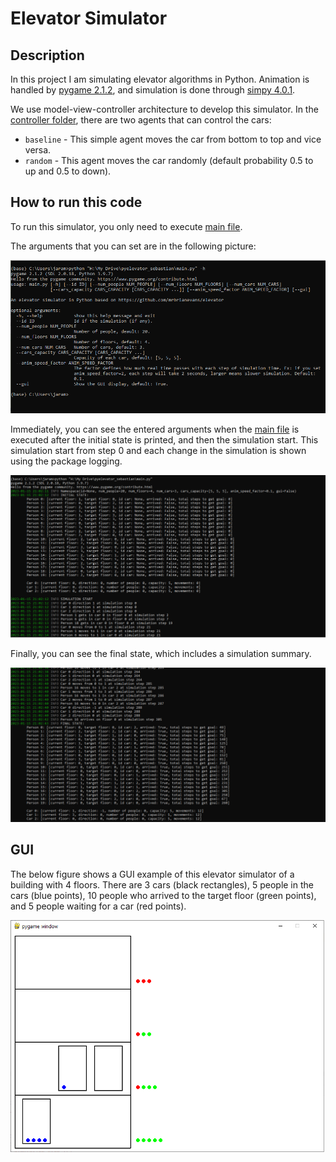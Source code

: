 # Elevator Simulator

## Description
In this project I am simulating elevator algorithms in Python.
Animation is handled by [pygame 2.1.2](https://www.pygame.org/docs/), and simulation is done through [simpy 4.0.1](https://simpy.readthedocs.io/en/latest).

We use model-view-controller architecture to develop this simulator. In the [controller folder](controller), there are two agents that can control the cars:

- `baseline` - This simple agent moves the car from bottom to top and vice versa.
- `random` - This agent moves the car randomly (default probability 0.5 to up and 0.5 to down).

## How to run this code 

To run this simulator, you only need to execute [main file](main.py).

The arguments that you can set are in the following picture:

![Arguments](images/prompt_help.png)

Immediately, you can see the entered arguments when the [main file](main.py) is executed after the initial state is printed, and then the simulation start.
This simulation start from step 0 and each change in the simulation is shown using the package logging.

![Initial](images/initial_state.png)

Finally, you can see the final state, which includes a simulation summary. 

![Final](images/final_state.png)

## GUI

The below figure shows a GUI example of this elevator simulator of a building with 4 floors. There are 3 cars (black rectangles), 5 people in the cars (blue points), 10 people who arrived to the target floor (green points), and 5 people waiting for a car (red points).

![GUI](images/simulation_gui.png)

